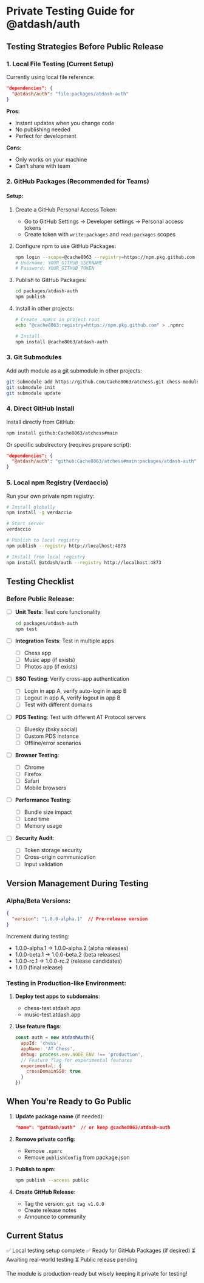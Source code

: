# Private Testing Guide for @atdash/auth

## Testing Strategies Before Public Release

### 1. Local File Testing (Current Setup)
Currently using local file reference:
```json
"dependencies": {
  "@atdash/auth": "file:packages/atdash-auth"
}
```

**Pros:**
- Instant updates when you change code
- No publishing needed
- Perfect for development

**Cons:**
- Only works on your machine
- Can't share with team

### 2. GitHub Packages (Recommended for Teams)

#### Setup:
1. Create a GitHub Personal Access Token:
   - Go to GitHub Settings → Developer settings → Personal access tokens
   - Create token with `write:packages` and `read:packages` scopes

2. Configure npm to use GitHub Packages:
   ```bash
   npm login --scope=@cache8063 --registry=https://npm.pkg.github.com
   # Username: YOUR_GITHUB_USERNAME
   # Password: YOUR_GITHUB_TOKEN
   ```

3. Publish to GitHub Packages:
   ```bash
   cd packages/atdash-auth
   npm publish
   ```

4. Install in other projects:
   ```bash
   # Create .npmrc in project root
   echo "@cache8063:registry=https://npm.pkg.github.com" > .npmrc
   
   # Install
   npm install @cache8063/atdash-auth
   ```

### 3. Git Submodules
Add auth module as a git submodule in other projects:
```bash
git submodule add https://github.com/Cache8063/atchess.git chess-module
git submodule init
git submodule update
```

### 4. Direct GitHub Install
Install directly from GitHub:
```bash
npm install github:Cache8063/atchess#main
```

Or specific subdirectory (requires prepare script):
```json
"dependencies": {
  "@atdash/auth": "github:Cache8063/atchess#main:packages/atdash-auth"
}
```

### 5. Local npm Registry (Verdaccio)
Run your own private npm registry:
```bash
# Install globally
npm install -g verdaccio

# Start server
verdaccio

# Publish to local registry
npm publish --registry http://localhost:4873

# Install from local registry
npm install @atdash/auth --registry http://localhost:4873
```

## Testing Checklist

### Before Public Release:

- [ ] **Unit Tests**: Test core functionality
  ```bash
  cd packages/atdash-auth
  npm test
  ```

- [ ] **Integration Tests**: Test in multiple apps
  - [ ] Chess app
  - [ ] Music app (if exists)
  - [ ] Photos app (if exists)

- [ ] **SSO Testing**: Verify cross-app authentication
  - [ ] Login in app A, verify auto-login in app B
  - [ ] Logout in app A, verify logout in app B
  - [ ] Test with different domains

- [ ] **PDS Testing**: Test with different AT Protocol servers
  - [ ] Bluesky (bsky.social)
  - [ ] Custom PDS instance
  - [ ] Offline/error scenarios

- [ ] **Browser Testing**:
  - [ ] Chrome
  - [ ] Firefox
  - [ ] Safari
  - [ ] Mobile browsers

- [ ] **Performance Testing**:
  - [ ] Bundle size impact
  - [ ] Load time
  - [ ] Memory usage

- [ ] **Security Audit**:
  - [ ] Token storage security
  - [ ] Cross-origin communication
  - [ ] Input validation

## Version Management During Testing

### Alpha/Beta Versions:
```json
{
  "version": "1.0.0-alpha.1"  // Pre-release version
}
```

Increment during testing:
- 1.0.0-alpha.1 → 1.0.0-alpha.2 (alpha releases)
- 1.0.0-beta.1 → 1.0.0-beta.2 (beta releases)
- 1.0.0-rc.1 → 1.0.0-rc.2 (release candidates)
- 1.0.0 (final release)

### Testing in Production-like Environment:

1. **Deploy test apps to subdomains**:
   - chess-test.atdash.app
   - music-test.atdash.app
   
2. **Use feature flags**:
   ```javascript
   const auth = new AtdashAuth({
     appId: 'chess',
     appName: 'AT Chess',
     debug: process.env.NODE_ENV !== 'production',
     // Feature flag for experimental features
     experimental: {
       crossDomainSSO: true
     }
   })
   ```

## When You're Ready to Go Public

1. **Update package name** (if needed):
   ```json
   "name": "@atdash/auth"  // or keep @cache8063/atdash-auth
   ```

2. **Remove private config**:
   - Remove `.npmrc`
   - Remove `publishConfig` from package.json

3. **Publish to npm**:
   ```bash
   npm publish --access public
   ```

4. **Create GitHub Release**:
   - Tag the version: `git tag v1.0.0`
   - Create release notes
   - Announce to community

## Current Status

✅ Local testing setup complete
✅ Ready for GitHub Packages (if desired)
⏳ Awaiting real-world testing
⏳ Public release pending

The module is production-ready but wisely keeping it private for testing!